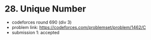 # 28. Unique Number

* codeforces round 690 (div 3)
* problem link: https://codeforces.com/problemset/problem/1462/C
* submission 1: accepted